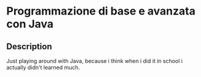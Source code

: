 # Programmazione di base e avanzata con Java

## Description
Just playing around with Java, because i think when i did it in school i actually didn't learned much.
